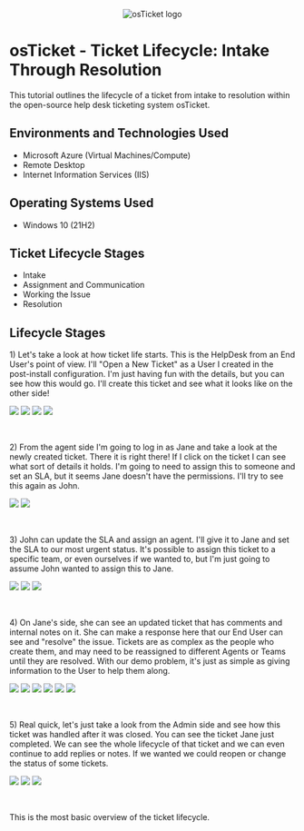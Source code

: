 <p align="center">
<img src="https://i.imgur.com/Clzj7Xs.png" alt="osTicket logo"/>
</p>

<h1>osTicket - Ticket Lifecycle: Intake Through Resolution</h1>
This tutorial outlines the lifecycle of a ticket from intake to resolution within the open-source help desk ticketing system osTicket.<br />

<h2>Environments and Technologies Used</h2>

- Microsoft Azure (Virtual Machines/Compute)
- Remote Desktop
- Internet Information Services (IIS)

<h2>Operating Systems Used </h2>

- Windows 10</b> (21H2)

<h2>Ticket Lifecycle Stages</h2>

- Intake
- Assignment and Communication
- Working the Issue
- Resolution

<h2>Lifecycle Stages</h2>

<p>
1) Let's take a look at how ticket life starts. This is the HelpDesk from an End User's point of view. I'll "Open a New Ticket" as a User I created in the post-install configuration. I'm just having fun with the details, but you can see how this would go. I'll create this ticket and see what it looks like on the other side!
</p>
<p>
<img src=https://i.imgur.com/pxMJGUX.png/>
  <img src=https://i.imgur.com/eIMINFu.png/>
  <img src=https://i.imgur.com/pEMmR2c.png/>
  <img src=https://i.imgur.com/PFsv3fB.png/>
</p>
<br />

<p>
2) From the agent side I'm going to log in as Jane and take a look at the newly created ticket. There it is right there! If I click on the ticket I can see what sort of details it holds. I'm going to need to assign this to someone and set an SLA, but it seems Jane doesn't have the permissions. I'll try to see this again as John.
<p>
<img src=https://i.imgur.com/pY63tpi.png/>
  <img src=https://i.imgur.com/tQBQlY2.png/>
</p>
<br />

<p>
3) John can update the SLA and assign an agent. I'll give it to Jane and set the SLA to our most urgent status. It's possible to assign this ticket to a specific team, or even ourselves if we wanted to, but I'm just going to assume John wanted to assign this to Jane. 
</p>
<p>
  <img src=https://i.imgur.com/epHyZwq.png/>
<img src=https://i.imgur.com/sh7Z2Or.png/>
  <img src=https://i.imgur.com/anjR8lD.png/>
</p>
<br />

<p>
4) On Jane's side, she can see an updated ticket that has comments and internal notes on it. She can make a response here that our End User can see and "resolve" the issue. Tickets are as complex as the people who create them, and may need to be reassigned to different Agents or Teams until they are resolved. With our demo problem, it's just as simple as giving information to the User to help them along.
</p>
<p>
<img src=https://i.imgur.com/NewUESG.png/>
  <img src=https://i.imgur.com/KItlqKe.png/>
  <img src=https://i.imgur.com/Xhgz5vp.png/>
  <img src=https://i.imgur.com/EB8R3DX.png/>
  <img src=https://i.imgur.com/7uzuflU.png/>
  <img src=https://i.imgur.com/uJV3730.png/>
  
</p>
<br />

<p>
5) Real quick, let's just take a look from the Admin side and see how this ticket was handled after it was closed. You can see the ticket Jane just completed. We can see the whole lifecycle of that ticket and we can even continue to add replies or notes. If we wanted we could reopen or change the status of some tickets. 
</p>
<p>
<img src=https://i.imgur.com/4SW0yKS.png/>
  <img src=https://i.imgur.com/svyxbj6.png/>
  <img src=https://i.imgur.com/A7tGupQ.png/>
</p>
<br />

<p>
This is the most basic overview of the ticket lifecycle.
</p>
<br />
